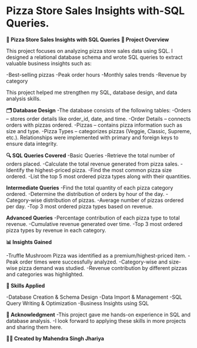 #  Pizza Store Sales Insights with-SQL Queries.
**🍕 Pizza Store Sales Insights with SQL Queries**
**📌 Project Overview**

This project focuses on analyzing pizza store sales data using SQL.
I designed a relational database schema and wrote SQL queries to extract valuable business insights such as:

-Best-selling pizzas
-Peak order hours
-Monthly sales trends
-Revenue by category

This project helped me strengthen my SQL, database design, and data analysis skills.

**🗂️ Database Design**
-The database consists of the following tables:
-Orders – stores order details like order_id, date, and time.
-Order Details – connects orders with pizzas ordered.
-Pizzas – contains pizza information such as size and type.
-Pizza Types – categorizes pizzas (Veggie, Classic, Supreme, etc.).
Relationships were implemented with primary and foreign keys to ensure data integrity.

**🔍 SQL Queries Covered**
-Basic Queries
-Retrieve the total number of orders placed.
-Calculate the total revenue generated from pizza sales.
-Identify the highest-priced pizza.
-Find the most common pizza size ordered.
-List the top 5 most ordered pizza types along with their quantities.

**Intermediate Queries**
-Find the total quantity of each pizza category ordered.
-Determine the distribution of orders by hour of the day.
-Category-wise distribution of pizzas.
-Average number of pizzas ordered per day.
-Top 3 most ordered pizza types based on revenue.

**Advanced Queries**
-Percentage contribution of each pizza type to total revenue.
-Cumulative revenue generated over time.
-Top 3 most ordered pizza types by revenue in each category.

**📊 Insights Gained**

-Truffle Mushroom Pizza was identified as a premium/highest-priced item.
-Peak order times were successfully analyzed.
-Category-wise and size-wise pizza demand was studied.
-Revenue contribution by different pizzas and categories was highlighted.

**🚀 Skills Applied**

-Database Creation & Schema Design
-Data Import & Management
-SQL Query Writing & Optimization
-Business Insights using SQL

**🙏 Acknowledgment**
-This project gave me hands-on experience in SQL and database analysis.
-I look forward to applying these skills in more projects and sharing them here.

**👨‍💻 Created by Mahendra Singh Jhariya**
